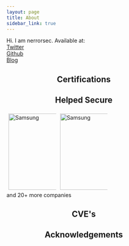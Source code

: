 ```yaml
---
layout: page
title: About
sidebar_link: true
---
```


<p class="message">
  Hi. I am nerrorsec.
  Available at:<br>
  <a href="https://twitter.com/nerrorsec">Twitter</a><br>
  <a href="https://github.com/nerrorsec">Github</a><br>
  <a href="https://nirajkhatiwada.com.np">Blog</a><br>
</p>

<p class="message">
  <center><h2>Certifications</h2></center>
</p>

<style>
* {
  box-sizing: border-box;
}

.column {
  float: left;
  width: 33.33%;
  padding: 5px;
}

.row::after {
  content: "";
  clear: both;
  display: table;
}
</style>

<p class="message">
  <center><h2>Helped Secure</h2></center>
  <div class="row">
  <div class="column">
    <img src="https://raw.githubusercontent.com/nerrorsec/nerrorsec.github.io/master/assets/images/helped_secure/samsung.png" alt="Samsung" style="width:200px;height:200px;">
  </div>
  <div class="column">
    <img src="https://raw.githubusercontent.com/nerrorsec/nerrorsec.github.io/master/assets/images/helped_secure/alibaba.png" alt="Samsung" style="width:200px;height:200px;"> 
  </div>
</div>
<div class="column>"
  <h3>and 20+ more companies</h3>
</div>
  
</p>

<p class="message">
  <center><h2>CVE's</h2></center>
</p>

<p class="message">
  <center><h2>Acknowledgements</h2></center>
</p>



